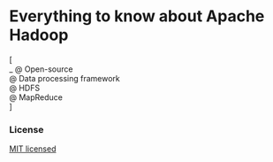 # Everything to know about Apache Hadoop

[ <br />
_ @ Open-source <br />
@ Data processing framework <br />
@ HDFS <br />
@ MapReduce <br />
]


### License

[MIT licensed](./LICENSE)
